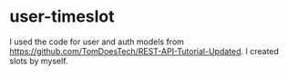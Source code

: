 # user-timeslot

I used the code for user and auth models from https://github.com/TomDoesTech/REST-API-Tutorial-Updated. I created slots by myself.
